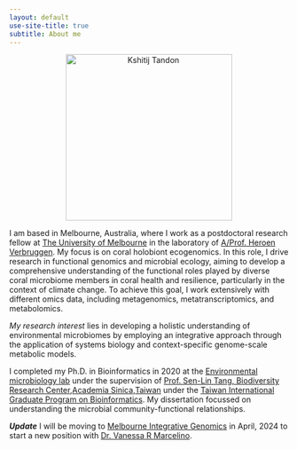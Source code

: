 ```yaml
---
layout: default
use-site-title: true
subtitle: About me
---
```


<p align='center'>
	<img src="/img/kshitijtandon.jpg" alt='Kshitij Tandon' height="300px">
</p>

I am based in Melbourne, Australia, where I work as a postdoctoral research fellow at [The University of Melbourne](https://www.unimelb.edu.au) in the laboratory of [A/Prof. Heroen Verbruggen](https://hverbruggen.github.io//). My focus is on coral holobiont ecogenomics. In this role, I drive research in functional genomics and microbial ecology, aiming to develop a comprehensive understanding of the functional roles played by diverse coral microbiome members in coral health and resilience, particularly in the context of climate change. To achieve this goal, I work extensively with different omics data, including metagenomics, metatranscriptomics, and metabolomics.

*My research interest* lies in developing a holistic understanding of environmental microbiomes by employing an integrative approach through the application of systems biology and context-specific genome-scale metabolic models.

I completed my Ph.D. in Bioinformatics in 2020 at the [Environmental microbiology lab](https://sltang.biodiv.tw/index.php) under the supervision of [Prof. Sen-Lin Tang, Biodiversity Research Center](https://sltang.biodiv.tw),[Academia Sinica,Taiwan](https://www.sinica.edu.tw/en) under the [Taiwan International Graduate Program on Bioinformatics](https://idv.sinica.edu.tw/tigpbio/index.html). My dissertation focussed on understanding the microbial community-functional relationships.

***Update*** I will be moving to [Melbourne Integrative Genomics](https://sites.research.unimelb.edu.au/integrative-genomics) in April, 2024 to start a new position with [Dr. Vanessa R Marcelino](https://www.hologenomics.org/).